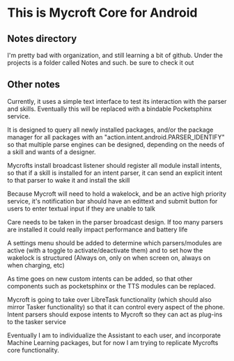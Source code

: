 # This is Mycroft Core for Android

## Notes directory

I'm pretty bad with organization, and still learning a bit of github. Under the projects is a folder called Notes and such. be sure to check it out

## Other notes

Currently, it uses a simple text interface to test its interaction with the parser and skills. Eventually this will be replaced with a bindable Pocketsphinx service.

It is designed to query all newly installed packages, and/or the package manager for all packages with an "action.intent.android.PARSER_IDENTIFY" so that multiple parse engines can be designed, depending on the needs of a skill and wants of a designer.

Mycrofts install broadcast listener should register all module install intents, so that if a skill is installed for an intent parser, it can send an explicit intent to that parser to wake it and install the skill

Because Mycroft will need to hold a wakelock, and be an active high priority service, it's notification bar should have an edittext and submit button for users to enter textual input if they are unable to talk

Care needs to be taken in the parser broadcast design. If too many parsers are installed it could really impact performance and battery life

A settings menu should be added to determine which parsers/modules are active (with a toggle to activate/deactivate them) and to set how the wakelock is structured (Always on, only on when screen on, always on when charging, etc)

As time goes on new custom intents can be added, so that other components such as pocketsphinx or the TTS modules can be replaced.

Mycroft is going to take over LibreTask functionality (which should also mirror Tasker functionality) so that it can control every aspect of the phone. Intent parsers should expose intents to Mycroft so they can act as plug-ins to the tasker service

Eventually I am to individualize the Assistant to each user, and incorporate Machine Learning packages, but for now I am trying to replicate Mycrofts core functionality.